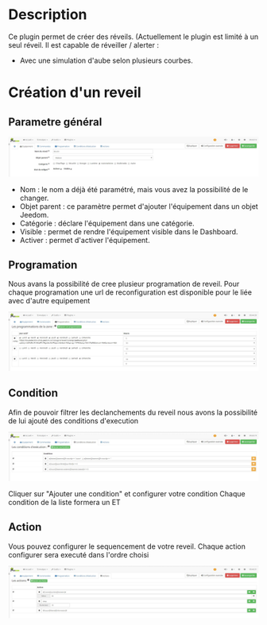 Description
==========
Ce plugin permet de créer des réveils. (Actuellement le plugin est limité à un seul réveil.
Il est capable de réveiller / alerter :
* Avec une simulation d'aube selon plusieurs courbes.

Création d'un reveil
==========  

Parametre général
---

![introduction01](../images/ConfigurationGeneral.jpg)   

* Nom  : le nom a déjà été paramétré, mais vous avez la possibilité de le changer.      
* Objet parent : ce paramètre permet d'ajouter l'équipement dans un objet Jeedom.       
* Catégorie : déclare l'équipement dans une catégorie.      
* Visible : permet de rendre l'équipement visible dans le Dashboard.        
* Activer : permet d'activer l'équipement.      

Programation
---
Nous avans la possibilité de cree plusieur programation de reveil.
Pour chaque programation une url de reconfiguration est disponible pour le liée avec d'autre equipement

![introduction01](../images/ConfigurationProgramation.jpg)  

Condition
---
Afin de pouvoir filtrer les declanchements du reveil nous avons la possibilité de lui ajouté des conditions d'execution

![introduction01](../images/ConfigurationCondition.jpg)

Cliquer sur "Ajouter une condition" et configurer votre condition
Chaque condition de la liste formera un ET

Action
---
Vous pouvez configurer le sequencement de votre reveil.
Chaque action configurer sera executé dans l'ordre choisi

![introduction01](../images/ConfigurationAction.jpg)
